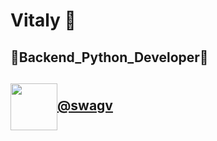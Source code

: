 # Vitaly 👋

## 🐍__Backend_Python_Developer__🐍
<!-- [![website](./img/linkedin-light.svg)](https://linkedin.com/in/)
[![website](./img/linkedin-dark.svg)](https://linkedin.com/in/)
&nbsp;&nbsp; -->
## <img src="https://1000logos.net/wp-content/uploads/2021/04/Telegram-logo.png" width="75px" align="center">[@swagv](https://t.me/swagv)
